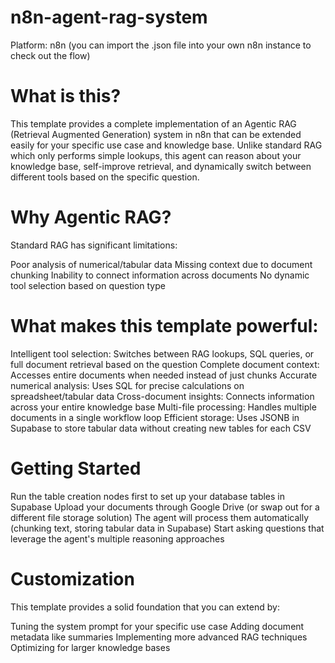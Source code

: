 # n8n-agent-rag-system

Platform: n8n (you can import the .json file into your own n8n instance to check out the flow)

# What is this?
This template provides a complete implementation of an Agentic RAG (Retrieval Augmented Generation) system in n8n that can be extended easily for your specific use case and knowledge base. Unlike standard RAG which only performs simple lookups, this agent can reason about your knowledge base, self-improve retrieval, and dynamically switch between different tools based on the specific question.

# Why Agentic RAG?
Standard RAG has significant limitations:

Poor analysis of numerical/tabular data
Missing context due to document chunking
Inability to connect information across documents
No dynamic tool selection based on question type
# What makes this template powerful:
Intelligent tool selection: Switches between RAG lookups, SQL queries, or full document retrieval based on the question
Complete document context: Accesses entire documents when needed instead of just chunks
Accurate numerical analysis: Uses SQL for precise calculations on spreadsheet/tabular data
Cross-document insights: Connects information across your entire knowledge base
Multi-file processing: Handles multiple documents in a single workflow loop
Efficient storage: Uses JSONB in Supabase to store tabular data without creating new tables for each CSV
# Getting Started
Run the table creation nodes first to set up your database tables in Supabase
Upload your documents through Google Drive (or swap out for a different file storage solution)
The agent will process them automatically (chunking text, storing tabular data in Supabase)
Start asking questions that leverage the agent's multiple reasoning approaches
# Customization
This template provides a solid foundation that you can extend by:

Tuning the system prompt for your specific use case
Adding document metadata like summaries
Implementing more advanced RAG techniques
Optimizing for larger knowledge bases
